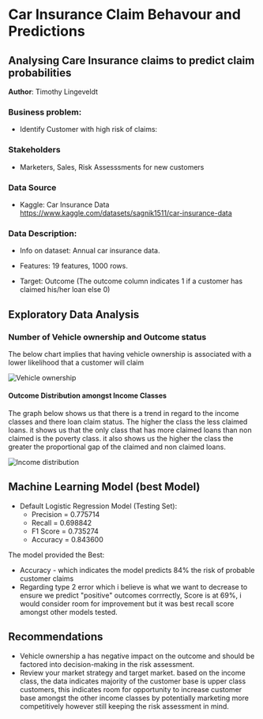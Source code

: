 # Car Insurance Claim Behavour and Predictions
## Analysing Care Insurance claims to predict claim probabilities

**Author**: Timothy Lingeveldt

### Business problem:
- Identify Customer with high risk of claims:

### Stakeholders
- Marketers, Sales, Risk Assesssments for new customers


### Data Source
- Kaggle: Car Insurance Data https://www.kaggle.com/datasets/sagnik1511/car-insurance-data

### Data Description:
- Info on dataset: Annual car insurance data.

- Features: 19 features, 1000 rows.

- Target: Outcome (The outcome column indicates 1 if a customer has claimed his/her loan else 0)

## Exploratory Data Analysis

### Number of Vehicle ownership and Outcome status
The below chart implies that having vehicle ownership is associated with a lower likelihood that a customer will claim

![Vehicle ownership](https://github.com/othyTim/Data-for-ML/assets/138816378/88e1779b-6f23-452d-b2ed-a3e11b7c09b7)


#### Outcome Distribution amongst Income Classes
The graph below shows us that there is a trend in regard to the income classes and there loan claim status.
The higher the class the less claimed loans. it shows us that the only class that has more claimed loans than non claimed is the poverty class. it also shows us the higher the class the greater the proportional gap of the claimed and non claimed loans.

![Income distribution](https://github.com/othyTim/Data-for-ML/assets/138816378/495870be-4917-4253-855a-b10bda17450a)

## Machine Learning Model (best Model)
- Default Logistic Regression Model (Testing Set):
  - Precision = 0.775714
  - Recall = 0.698842
  - F1 Score = 0.735274
  - Accuracy = 0.843600
  
The model provided the Best:
- Accuracy - which indicates the model predicts 84% the risk of probable customer claims
- Regarding type 2 error which i believe is what we want to decrease to ensure we predict "positive" outcomes corrrectly, Score is at 69%, i would consider room for improvement but it was best recall score amongst other models tested.

## Recommendations
 - Vehicle ownership a has negative impact on the outcome and should be factored into decision-making in the risk assessment.
 - Review your market strategy and target market. based on the income class, the data indicates majority of the customer base is upper class customers, this indicates room for opportunity to increase customer base amongst the other income classes by potentially marketing more competitively however still keeping the risk assessment in mind.
